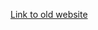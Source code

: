 [Link to old website](https://github.com/JuliaGaussianProcesses/JuliaGaussianProcesses.github.io/tree/61ec9e246b5c1fe38c5c6a642ffb5e203f662071)

